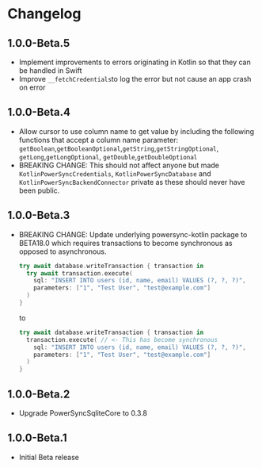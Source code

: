 # Changelog

## 1.0.0-Beta.5

* Implement improvements to errors originating in Kotlin so that they can be handled in Swift
* Improve `__fetchCredentials`to log the error but not cause an app crash on error


## 1.0.0-Beta.4

* Allow cursor to use column name to get value by including the following functions that accept a column name parameter:
`getBoolean`,`getBooleanOptional`,`getString`,`getStringOptional`, `getLong`,`getLongOptional`, `getDouble`,`getDoubleOptional`
* BREAKING CHANGE: This should not affect anyone but made `KotlinPowerSyncCredentials`, `KotlinPowerSyncDatabase` and `KotlinPowerSyncBackendConnector` private as these should never have been public.


## 1.0.0-Beta.3

* BREAKING CHANGE: Update underlying powersync-kotlin package to BETA18.0 which requires transactions to become synchronous as opposed to asynchronous.
  ```swift
  try await database.writeTransaction { transaction in
    try await transaction.execute(
      sql: "INSERT INTO users (id, name, email) VALUES (?, ?, ?)",
      parameters: ["1", "Test User", "test@example.com"]
    )
  }
  ```
  to
  ```swift
  try await database.writeTransaction { transaction in
    transaction.execute( // <- This has become synchronous
      sql: "INSERT INTO users (id, name, email) VALUES (?, ?, ?)",
      parameters: ["1", "Test User", "test@example.com"]
    )
  }
  ```

## 1.0.0-Beta.2

* Upgrade PowerSyncSqliteCore to 0.3.8

## 1.0.0-Beta.1

* Initial Beta release
